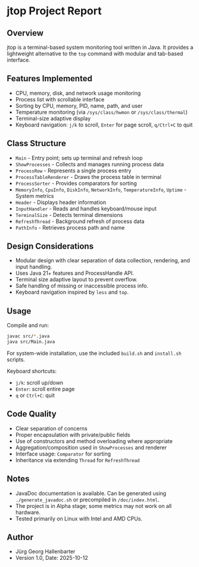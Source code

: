 # jtop Project Report

## Overview

jtop is a terminal-based system monitoring tool written in Java. It provides a lightweight alternative to the `top` command with modular and tab-based interface.

## Features Implemented

* CPU, memory, disk, and network usage monitoring
* Process list with scrollable interface
* Sorting by CPU, memory, PID, name, path, and user
* Temperature monitoring (via `/sys/class/hwmon` or `/sys/class/thermal`)
* Terminal-size adaptive display
* Keyboard navigation: `j/k` to scroll, `Enter` for page scroll, `q/Ctrl+C` to quit

## Class Structure

* `Main` - Entry point; sets up terminal and refresh loop
* `ShowProcesses` - Collects and manages running process data
* `ProcessRow` - Represents a single process entry
* `ProcessTableRenderer` - Draws the process table in terminal
* `ProcessSorter` - Provides comparators for sorting
* `MemoryInfo`, `CpuInfo`, `DiskInfo`, `NetworkInfo`, `TemperatureInfo`, `Uptime` - System metrics
* `Header` - Displays header information
* `InputHandler` - Reads and handles keyboard/mouse input
* `TerminalSize` - Detects terminal dimensions
* `RefreshThread` - Background refresh of process data
* `PathInfo` - Retrieves process path and name

## Design Considerations

* Modular design with clear separation of data collection, rendering, and input handling.
* Uses Java 21+ features and ProcessHandle API.
* Terminal size adaptive layout to prevent overflow.
* Safe handling of missing or inaccessible process info.
* Keyboard navigation inspired by `less` and `top`.

## Usage

Compile and run:

```bash
javac src/*.java
java src/Main.java
```

For system-wide installation, use the included `build.sh` and `install.sh` scripts.

Keyboard shortcuts:

* `j/k`: scroll up/down
* `Enter`: scroll entire page
* `q` or `Ctrl+C`: quit

## Code Quality

* Clear separation of concerns
* Proper encapsulation with private/public fields
* Use of constructors and method overloading where appropriate
* Aggregation/composition used in `ShowProcesses` and renderer
* Interface usage: `Comparator` for sorting
* Inheritance via extending `Thread` for `RefreshThread`

## Notes

* JavaDoc documentation is available. Can be generated using `./generate_javadoc.sh` or precompiled in `/doc/index.html`.
* The project is in Alpha stage; some metrics may not work on all hardware.
* Tested primarily on Linux with Intel and AMD CPUs.

## Author

* Jürg Georg Hallenbarter
* Version 1.0, Date: 2025-10-12

